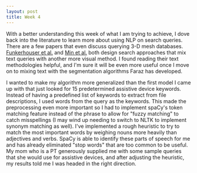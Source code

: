 ```yaml
---
layout: post
title: Week 4
---
```


With a better understanding this week of what I am trying to achieve, I dove back into the literature to learn more about using NLP on search queries. There are a few papers that even discuss querying 3-D mesh databases. <a href="https://www.cs.princeton.edu/~funk/tog03.pdf" target="_blank" rel="noopener noreferrer">Funkerhouser et al.</a> and <a href="https://www.cs.jhu.edu/~misha/MyPapers/WEB3D.pdf" target="_blank" rel="noopener noreferrer">Min et al.</a> both design search approaches that mix text queries with another more visual method. I found reading their text methodologies helpful, and I'm sure it will be even more useful once I move on to mixing text with the segmentation algorithms Faraz has developed.

I wanted to make my algorithm more generalized than the first model I came up with that just looked for 15 predetermined assistive device keywords. Instead of having a predefined list of keywords to extract from file descriptions, I used words from the query as the keywords. This made the preprocessing even more important so I had to implement spaCy's token matching feature instead of the phrase to allow for "fuzzy matching" to catch misspellings (I may wind up needing to switch to NLTK to implement synonym matching as well). I've implemented a rough heuristic to try to match the most important words by weighing nouns more heavily than adjectives and verbs. SpaCy is able to identify these parts of speech for me and has already eliminated "stop words" that are too common to be useful. My mom who is a PT generously supplied me with some sample queries that she would use for assistive devices, and after adjusting the heuristic, my results told me I was headed in the right direction.
